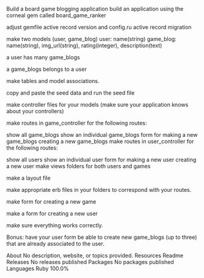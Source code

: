 Build a board game blogging application
build an application using the corneal gem called board_game_ranker

adjust gemfile active record version and config.ru active record migration

make two models (user, game_blog) user: name(string) game_blog: name(string), img_url(string), rating(integer), description(text)

a user has many game_blogs

a game_blogs belongs to a user

make tables and model associations.

copy and paste the seed data and run the seed file

make controller files for your models (make sure your application knows about your controllers)

make routes in game_controller for the following routes:

show all game_blogs
show an individual game_blogs
form for making a new game_blogs
creating a new game_blogs
make routes in user_controller for the following routes:

show all users
show an individual user
form for making a new user
creating a new user
make views folders for both users and games

make a layout file

make appropriate erb files in your folders to correspond with your routes.

make form for creating a new game

make a form for creating a new user

make sure everything works correctly.

Bonus: have your user form be able to create new game_blogs (up to three) that are already associated to the user.

About
No description, website, or topics provided.
Resources
 Readme
Releases
No releases published
Packages
No packages published
Languages
Ruby
100.0%

